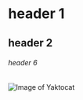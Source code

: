 # header 1
## header 2
###### header 6

![Image of Yaktocat](https://octodex.github.com/images/yaktocat.png)
